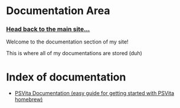 

# Documentation Area
### [Head back to the main site...](https://pipewarp.co.uk)

Welcome to the documentation section of my site!

This is where all of my documentations are stored (duh)


# Index of documentation

* [PSVita Documentation (easy guide for getting started with PSVita homebrew)](https://docs.pipewarp.co.uk/vita-docs)